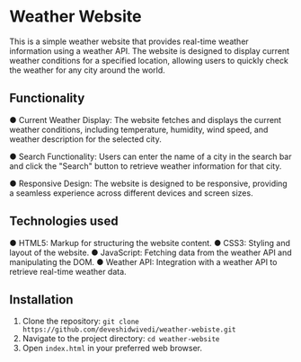 # Weather Website
This is a simple weather website that provides real-time weather information using a weather API. The website is designed to display current weather conditions for a specified location, allowing users to quickly check the weather for any city around the world.

## Functionality
● Current Weather Display: The website fetches and displays the current weather conditions, including temperature, humidity, wind speed, and weather description for the selected city.

● Search Functionality: Users can enter the name of a city in the search bar and click the "Search" button to retrieve weather information for that city.

● Responsive Design: The website is designed to be responsive, providing a seamless experience across different devices and screen sizes.

## Technologies used
● HTML5: Markup for structuring the website content.
● CSS3: Styling and layout of the website.
● JavaScript: Fetching data from the weather API and manipulating the DOM.
● Weather API: Integration with a weather API to retrieve real-time weather data.

## Installation
1. Clone the repository: `git clone https://github.com/deveshidwivedi/weather-webiste.git`
2. Navigate to the project directory: `cd weather-website`
3. Open `index.html` in your preferred web browser.
